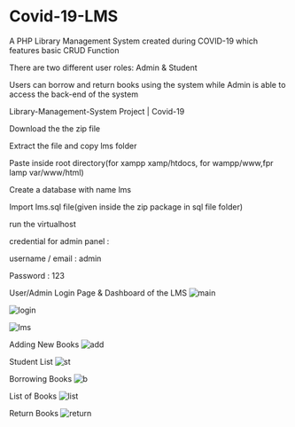 # Covid-19-LMS
A PHP Library Management System created during COVID-19 which features basic CRUD Function

There are two different user roles: Admin & Student

Users can borrow and return books using the system while Admin is able to access the back-end of the system

Library-Management-System Project | Covid-19

Download the the zip file

Extract the file and copy lms folder

Paste inside root directory(for xampp xamp/htdocs, for wampp/www,fpr lamp var/www/html)

Create a database with name lms

Import lms.sql file(given inside the zip package in sql file folder)

run the virtualhost

credential for admin panel :

username / email : admin

Password : 123

User/Admin Login Page & Dashboard of the LMS
![main](https://user-images.githubusercontent.com/52448621/123917885-dc1b0b80-d9b5-11eb-9b82-a13fa42ae3f2.PNG)


![login](https://user-images.githubusercontent.com/52448621/123917883-db827500-d9b5-11eb-84af-04720be9b6fc.PNG)


![lms](https://user-images.githubusercontent.com/52448621/123917880-dae9de80-d9b5-11eb-918e-227260be1c3b.PNG)


Adding New Books
![add](https://user-images.githubusercontent.com/52448621/123917843-d291a380-d9b5-11eb-8ff0-6e1260ceb7e2.PNG)

Student List
![st](https://user-images.githubusercontent.com/52448621/123917868-d9b8b180-d9b5-11eb-8b08-944396ab8cab.PNG)

Borrowing Books
![b](https://user-images.githubusercontent.com/52448621/123917873-da514800-d9b5-11eb-993e-11adc89b584c.PNG)

List of Books
![list](https://user-images.githubusercontent.com/52448621/123917877-dae9de80-d9b5-11eb-81ed-2c92b95c89fe.PNG)

Return Books
![return](https://user-images.githubusercontent.com/52448621/123917886-dcb3a200-d9b5-11eb-9571-6a61c83dfd22.PNG)

